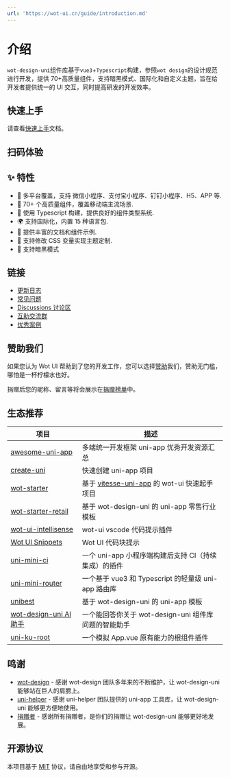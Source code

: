 ```yaml
---
url: 'https://wot-ui.cn/guide/introduction.md'
---
```

# 介绍

`wot-design-uni`组件库基于`vue3`+`Typescript`构建，参照`wot design`的设计规范进行开发，提供 70+高质量组件，支持暗黑模式、国际化和自定义主题，旨在给开发者提供统一的 UI 交互，同时提高研发的开发效率。

## 快速上手

请查看[快速上手](/guide/quick-use.html)文档。

## 扫码体验

## ✨ 特性

* 🎯 多平台覆盖，支持 微信小程序、支付宝小程序、钉钉小程序、H5、APP 等.
* 🚀 70+ 个高质量组件，覆盖移动端主流场景.
* 💪 使用 Typescript 构建，提供良好的组件类型系统.
* 🌍 支持国际化，内置 15 种语言包.
* 📖 提供丰富的文档和组件示例.
* 🎨 支持修改 CSS 变量实现主题定制.
* 🍭 支持暗黑模式

## 链接

* [更新日志](/guide/changelog)
* [常见问题](/guide/common-problems)
* [Discussions 讨论区](https://github.com/Moonofweisheng/wot-design-uni/discussions)
* [互助交流群](/guide/join-group.html)
* [优秀案例](/guide/cases)

## 赞助我们

如果您认为 Wot UI 帮助到了您的开发工作，您可以选择[赞助](/reward/reward.html)我们，赞助无门槛，哪怕是一杯柠檬水也好。

捐赠后您的昵称、留言等将会展示在[捐赠榜单](/reward/donor.html)中。

## 生态推荐

| 项目                                                                                                        | 描述                                                 |
| ----------------------------------------------------------------------------------------------------------- | ---------------------------------------------------- |
| [awesome-uni-app](https://github.com/uni-helper/awesome-uni-app)                                            | 多端统一开发框架 uni-app 优秀开发资源汇总            |
| [create-uni](https://github.com/uni-helper/create-uni)                                                      | 快速创建 uni-app 项目                                |
| [wot-starter](https://github.com/wot-ui/wot-starter)                  | 基于 [vitesse-uni-app](https://github.com/uni-helper/vitesse-uni-app) 的 wot-ui 快速起手项目     |
| [wot-starter-retail](https://github.com/Moonofweisheng/wot-starter-retail)                                  | 基于 wot-design-uni 的 uni-app 零售行业模板          |
| [wot-ui-intellisense](https://github.com/wot-ui/wot-ui-intellisense)                                        | wot-ui vscode 代码提示插件                           |
| [Wot UI Snippets](https://marketplace.visualstudio.com/items?itemName=kiko.wot-design-uni-snippets) | Wot UI 代码块提示                            |
| [uni-mini-ci](https://github.com/Moonofweisheng/uni-mini-ci)                                                | 一个 uni-app 小程序端构建后支持 CI（持续集成）的插件 |
| [uni-mini-router](https://github.com/Moonofweisheng/uni-mini-router)                                        | 一个基于 vue3 和 Typescript 的轻量级 uni-app 路由库  |
| [unibest](https://github.com/unibest-tech/unibest)                                                              | 基于 wot-design-uni 的 uni-app 模板                  |
| [wot-design-uni AI 助手](https://www.coze.cn/store/bot/7347916532258701363)                                 | 一个能回答你关于 wot-design-uni 组件库问题的智能助手 |
| [uni-ku-root](https://github.com/uni-ku/root)                                                               | 一个模拟 App.vue 原有能力的根组件插件                |

## 鸣谢

* [wot-design](https://github.com/jd-ftf/wot-design-mini) - 感谢 wot-design 团队多年来的不断维护，让 wot-design-uni 能够站在巨人的肩膀上。
* [uni-helper](https://github.com/uni-helper) - 感谢 uni-helper 团队提供的 uni-app 工具库，让 wot-design-uni 能够更方便地使用。
* [捐赠者](https://wot-ui.cn/reward/donor.html) - 感谢所有捐赠者，是你们的捐赠让 wot-design-uni 能够更好地发展。

## 开源协议

本项目基于 [MIT](https://zh.wikipedia.org/wiki/MIT%E8%A8%B1%E5%8F%AF%E8%AD%89) 协议，请自由地享受和参与开源。
